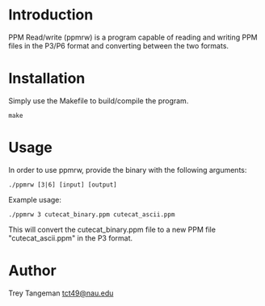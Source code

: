 # Introduction
PPM Read/write (ppmrw) is a program capable of reading and writing PPM files in
the P3/P6 format and converting between the two formats.

# Installation
Simply use the Makefile to build/compile the program.

    make

# Usage
In order to use ppmrw, provide the binary with the following arguments:

    ./ppmrw [3|6] [input] [output]

Example usage:

    ./ppmrw 3 cutecat_binary.ppm cutecat_ascii.ppm

This will convert the cutecat_binary.ppm file to a new PPM file
"cutecat_ascii.ppm" in the P3 format.

# Author
Trey Tangeman <tct49@nau.edu>
